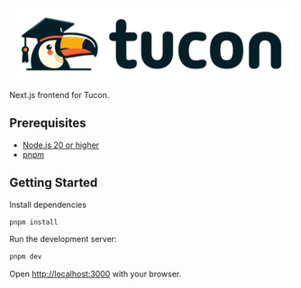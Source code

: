 <!-- Banner Image -->
<div align="center">
  <img src="public/tucon-horizontal.svg" alt="Tucon Logo" />
</div>

Next.js frontend for Tucon.

## Prerequisites

- [Node.js 20 or higher](https://nodejs.org/)
- [pnpm](https://pnpm.io/installation)

## Getting Started

Install dependencies
```bash
pnpm install
```

Run the development server:

```bash
pnpm dev
```

Open [http://localhost:3000](http://localhost:3000) with your browser.

